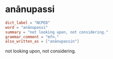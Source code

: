 # anānupassi

``` toml
dict_label = "NCPED"
word = "anānupassi"
summary = "not looking upon, not considering."
grammar_comment = "mfn."
also_written_as = ["anānupassin"]
```

not looking upon, not considering.

